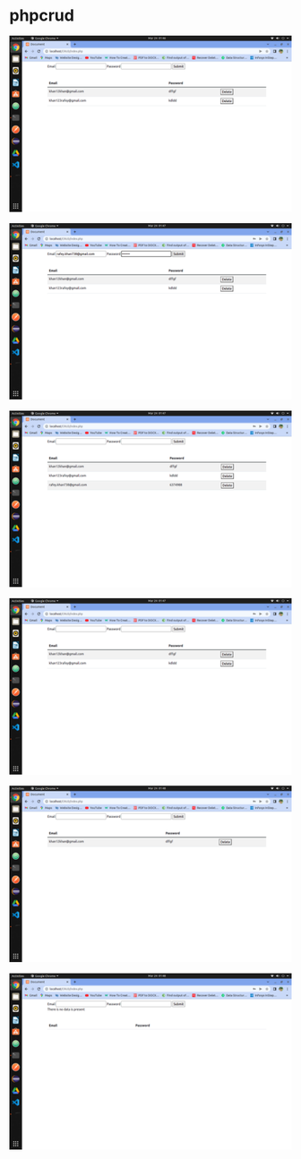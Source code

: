 # phpcrud

<img src="ss/1.png"/><br><br>
<img src="ss/2.png"/><br><br>
<img src="ss/3.png"/><br><br>
<img src="ss/4.png"/><br><br>
<img src="ss/5.png"/><br><br>
<img src="ss/6.png"/><br><br>
